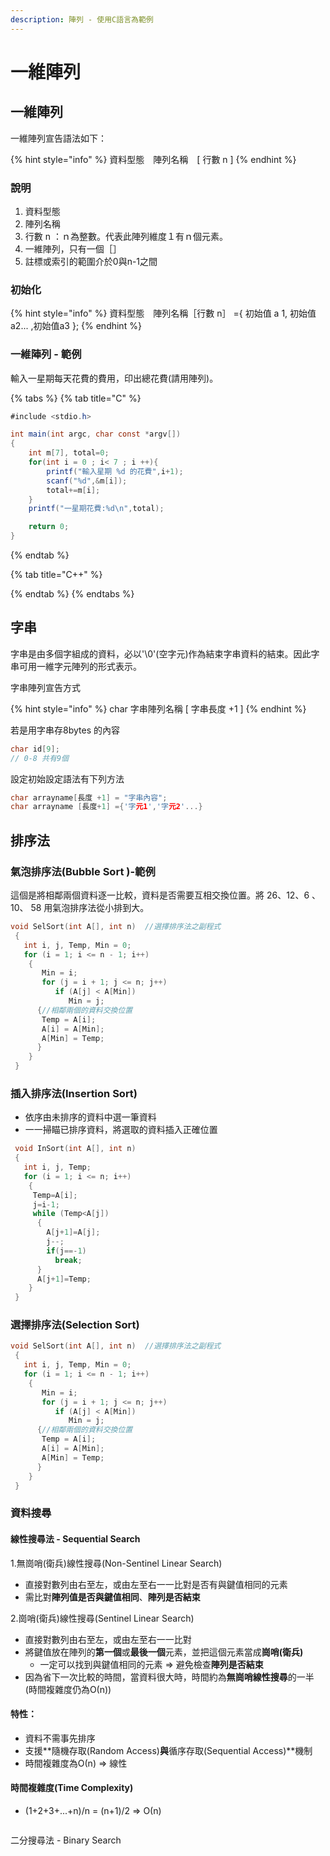 ```yaml
---
description: 陣列 - 使用C語言為範例
---
```


# 一維陣列

## 一維陣列

一維陣列宣告語法如下：

{% hint style="info" %}
資料型態　陣列名稱　\[ 行數 n \]
{% endhint %}

### 說明

1. 資料型態
2. 陣列名稱
3. 行數 n ：ｎ為整數。代表此陣列維度１有ｎ個元素。
4. 一維陣列，只有一個［］
5. 註標或索引的範圍介於0與n-1之間

### 初始化

{% hint style="info" %}
資料型態　陣列名稱［行數 n］ ={ 初始值 a 1, 初始值 a2... ,初始值a3 };
{% endhint %}



### 一維陣列 - 範例

輸入一星期每天花費的費用，印出總花費\(請用陣列\)。

{% tabs %}
{% tab title="C" %}
```csharp
#include <stdio.h>

int main(int argc, char const *argv[])
{
    int m[7], total=0;
    for(int i = 0 ; i< 7 ; i ++){
        printf("輸入星期 %d 的花費",i+1);
        scanf("%d",&m[i]);
        total+=m[i];
    }
    printf("一星期花費:%d\n",total);

    return 0;
}

```
{% endtab %}

{% tab title="C++" %}

{% endtab %}
{% endtabs %}

## 字串

字串是由多個字組成的資料，必以'\0'\(空字元\)作為結束字串資料的結束。因此字串可用一維字元陣列的形式表示。

字串陣列宣告方式

{% hint style="info" %}
char 字串陣列名稱 \[ 字串長度 +1 \]
{% endhint %}

若是用字串存8bytes 的內容

```c
char id[9]; 
// 0-8 共有9個 
```

設定初始設定語法有下列方法

```c
char arrayname[長度 +1] = "字串內容";
char arrayname [長度+1] ={'字元1','字元2'...}
```

## 排序法

### 氣泡排序法\(Bubble Sort \)-範例

這個是將相鄰兩個資料逐一比較，資料是否需要互相交換位置。將 26、12、6 、  10、 58  用氣泡排序法從小排到大。

```c
void SelSort(int A[], int n)  //選擇排序法之副程式
 {
   int i, j, Temp, Min = 0;
   for (i = 1; i <= n - 1; i++)
    {
       Min = i;
       for (j = i + 1; j <= n; j++)
          if (A[j] < A[Min])
             Min = j;
      {//相鄰兩個的資料交換位置
       Temp = A[i];
       A[i] = A[Min];
       A[Min] = Temp;
      }
    }
 }
```

### 插入排序法\(Insertion Sort\)

* 依序由未排序的資料中選一筆資料
* 一一掃瞄已排序資料，將選取的資料插入正確位置

```c
 void InSort(int A[], int n)  
 {
   int i, j, Temp;
   for (i = 1; i <= n; i++)
    {
     Temp=A[i];
     j=i-1;
     while (Temp<A[j])
      {
        A[j+1]=A[j];
        j--;
        if(j==-1)
          break;
      }
      A[j+1]=Temp;
    }
 }
```

### 選擇排序法\(Selection Sort\)

```c
void SelSort(int A[], int n)  //選擇排序法之副程式
 {
   int i, j, Temp, Min = 0;
   for (i = 1; i <= n - 1; i++)
    {
       Min = i;
       for (j = i + 1; j <= n; j++)
          if (A[j] < A[Min])
             Min = j;
      {//相鄰兩個的資料交換位置
       Temp = A[i];
       A[i] = A[Min];
       A[Min] = Temp;
      }
    }
 }
```

### 資料搜尋

#### 線性搜尋法 - Sequential Search

 1.無崗哨\(衛兵\)線性搜尋\(Non-Sentinel Linear Search\)

* 直接對數列由右至左，或由左至右一一比對是否有與鍵值相同的元素
* 需比對**陣列值是否與鍵值相同**、**陣列是否結束**

 2.崗哨\(衛兵\)線性搜尋\(Sentinel Linear Search\)

* 直接對數列由右至左，或由左至右一一比對
* 將鍵值放在陣列的**第一個**或**最後一個**元素，並把這個元素當成**崗哨\(衛兵\)**
  * 一定可以找到與鍵值相同的元素 ⇒ 避免檢查**陣列是否結束**
* 因為省下一次比較的時間，當資料很大時，時間約為**無崗哨線性搜尋**的一半\(時間複雜度仍為Ο\(n\)\)

#### 特性：

* 資料不需事先排序
* 支援**隨機存取\(Random Access\)**與**循序存取\(Sequential Access\)**機制
* 時間複雜度為Ο\(n\) ⇒ 線性

#### 時間複雜度\(Time Complexity\)

* \(1+2+3+...+n\)/n = \(n+1\)/2 ⇒ Ο\(n\)

```c

```

二分搜尋法 - Binary Search 

